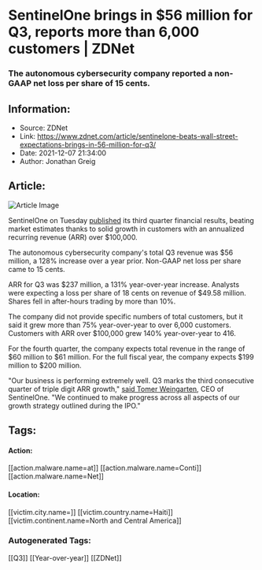 # SentinelOne brings in $56 million for Q3, reports more than 6,000 customers | ZDNet
### The autonomous cybersecurity company reported a non-GAAP net loss per share of 15 cents.

## Information:
+ Source: ZDNet
+ Link: https://www.zdnet.com/article/sentinelone-beats-wall-street-expectations-brings-in-56-million-for-q3/
+ Date: 2021-12-07 21:34:00
+ Author: Jonathan Greig


## Article:
![Article Image](https://www.zdnet.com/a/img/resize/1718ddf5fdf934b5bbd7947e8214090ba8fa4a33/2021/11/22/80b25f2a-97a0-48d6-b02f-05d0d43d1b6e/sentinelone-offices.jpg?width=770&height=578&fit=crop&auto=webp)


SentinelOne on Tuesday [published](https://investors.sentinelone.com/press-releases/news-details/2021/SentinelOne-Announces-Third-Quarter-Fiscal-Year-2022-Financial-Results/default.aspx) its third quarter financial results, beating market estimates thanks to solid growth in customers with an annualized recurring revenue (ARR) over $100,000. 

The autonomous cybersecurity company's total Q3 revenue was $56 million, a 128% increase over a year prior. Non-GAAP net loss per share came to 15 cents. 

ARR for Q3 was $237 million, a 131% year-over-year increase. Analysts were expecting a loss per share of 18 cents on revenue of $49.58 million. Shares fell in after-hours trading by more than 10%.

The company did not provide specific numbers of total customers, but it said it grew more than 75% year-over-year to over 6,000 customers. Customers with ARR over $100,000 grew 140% year-over-year to 416.

For the fourth quarter, the company expects total revenue in the range of $60 million to $61 million. For the full fiscal year, the company expects $199 million to $200 million.

"Our business is performing extremely well. Q3 marks the third consecutive quarter of triple digit ARR growth," [said Tomer Weingarten](https://investors.sentinelone.com/press-releases/news-details/2021/SentinelOne-Announces-Third-Quarter-Fiscal-Year-2022-Financial-Results/default.aspx), CEO of SentinelOne. "We continued to make progress across all aspects of our growth strategy outlined during the IPO."





## Tags:

#### Action:
[[action.malware.name=at]] [[action.malware.name=Conti]] [[action.malware.name=Net]]

#### Location:
[[victim.city.name=]] [[victim.country.name=Haiti]] [[victim.continent.name=North and Central America]]

### Autogenerated Tags:
[[Q3]] [[Year-over-year]] [[ZDNet]]

